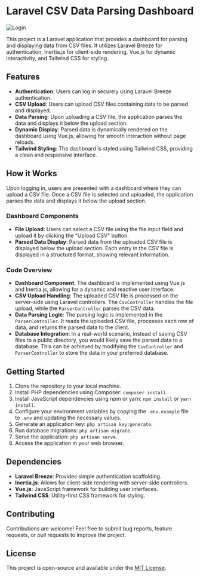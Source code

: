 # Laravel CSV Data Parsing Dashboard

![Login](/images/login-page.png)

This project is a Laravel application that provides a dashboard for parsing and displaying data from CSV files. It utilizes Laravel Breeze for authentication, Inertia.js for client-side rendering, Vue.js for dynamic interactivity, and Tailwind CSS for styling.

## Features

-   **Authentication**: Users can log in securely using Laravel Breeze authentication.
-   **CSV Upload**: Users can upload CSV files containing data to be parsed and displayed.
-   **Data Parsing**: Upon uploading a CSV file, the application parses the data and displays it below the upload section.
-   **Dynamic Display**: Parsed data is dynamically rendered on the dashboard using Vue.js, allowing for smooth interaction without page reloads.
-   **Tailwind Styling**: The dashboard is styled using Tailwind CSS, providing a clean and responsive interface.

## How it Works

Upon logging in, users are presented with a dashboard where they can upload a CSV file. Once a CSV file is selected and uploaded, the application parses the data and displays it below the upload section.

### Dashboard Components

-   **File Upload**: Users can select a CSV file using the file input field and upload it by clicking the "Upload CSV" button.
-   **Parsed Data Display**: Parsed data from the uploaded CSV file is displayed below the upload section. Each entry in the CSV file is displayed in a structured format, showing relevant information.

### Code Overview

-   **Dashboard Component**: The dashboard is implemented using Vue.js and Inertia.js, allowing for a dynamic and reactive user interface.
-   **CSV Upload Handling**: The uploaded CSV file is processed on the server-side using Laravel controllers. The `CsvController` handles the file upload, while the `ParserController` parses the CSV data.
-   **Data Parsing Logic**: The parsing logic is implemented in the `ParserController`. It reads the uploaded CSV file, processes each row of data, and returns the parsed data to the client.
-   **Database Integration**: In a real-world scenario, instead of saving CSV files to a public directory, you would likely save the parsed data to a database. This can be achieved by modifying the `CsvController` and `ParserController` to store the data in your preferred database.

## Getting Started

1. Clone the repository to your local machine.
2. Install PHP dependencies using Composer: `composer install`.
3. Install JavaScript dependencies using npm or yarn: `npm install` or `yarn install`.
4. Configure your environment variables by copying the `.env.example` file to `.env` and updating the necessary values.
5. Generate an application key: `php artisan key:generate`.
6. Run database migrations: `php artisan migrate`.
7. Serve the application: `php artisan serve`.
8. Access the application in your web browser.

## Dependencies

-   **Laravel Breeze**: Provides simple authentication scaffolding.
-   **Inertia.js**: Allows for client-side rendering with server-side controllers.
-   **Vue.js**: JavaScript framework for building user interfaces.
-   **Tailwind CSS**: Utility-first CSS framework for styling.

## Contributing

Contributions are welcome! Feel free to submit bug reports, feature requests, or pull requests to improve the project.

## License

This project is open-source and available under the [MIT License](LICENSE).
